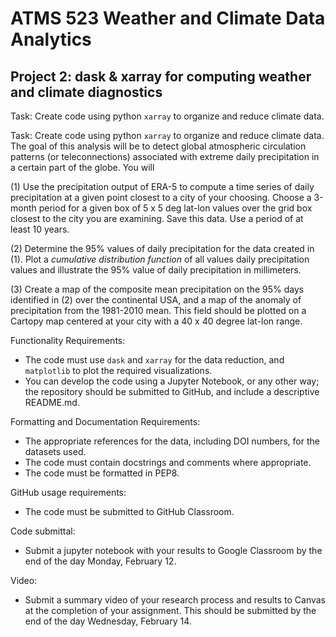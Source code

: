 # ATMS 523 Weather and Climate Data Analytics
## Project 2: dask & xarray for computing weather and climate diagnostics

Task:
Create code using python `xarray` to organize and reduce climate data.

Task:
Create code using python `xarray` to organize and reduce climate data.  The goal of this analysis will be to detect global atmospheric circulation patterns (or teleconnections) associated with extreme daily precipitation in a certain part of the globe. You will 

(1) Use the precipitation output of ERA-5 to compute a time series of daily precipitation at a given point closest to a city of your choosing. Choose a 3-month period for a given box of 5 x 5 deg lat-lon values over the grid box closest to the city you are examining.  Save this data.  Use a period of at least 10 years.

(2) Determine the 95% values of daily precipitation for the data created in (1).  Plot a *cumulative distribution function* of all values daily precipitation values and illustrate the 95% value of daily precipitation in millimeters.

(3) Create a map of the composite mean precipitation on the 95% days identified in (2) over the continental USA, and a map of the anomaly of precipitation from the 1981-2010 mean. This field should be plotted on a Cartopy map centered at your city with a 40 x 40 degree lat-lon range.

Functionality Requirements:
* The code must use `dask` and `xarray` for the data reduction, and `matplotlib` to plot the required visualizations.
* You can develop the code using a Jupyter Notebook, or any other way; the repository should be submitted to GitHub, and include a descriptive README.md.

Formatting and Documentation Requirements:
* The appropriate references for the data, including DOI numbers, for the datasets used.  
* The code must contain docstrings and comments where appropriate.
* The code must be formatted in PEP8.

GitHub usage requirements:
* The code must be submitted to GitHub Classroom.  

Code submittal:
* Submit a jupyter notebook with your results to Google Classroom by the end of the day Monday, February 12.

Video:
* Submit a summary video of your research process and results to Canvas at the completion of your assignment.  This should be submitted by the end of the day Wednesday, February 14.
